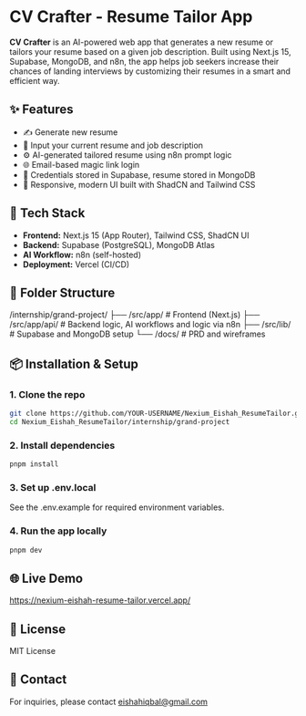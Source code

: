 # CV Crafter - Resume Tailor App


**CV Crafter** is an AI-powered web app that generates a new resume or tailors your resume based on a given job description. Built using Next.js 15, Supabase, MongoDB, and n8n, the app helps job seekers increase their chances of landing interviews by customizing their resumes in a smart and efficient way.

## ✨ Features

- ✍ Generate new resume
- 📝 Input your current resume and job description
- ⚙️ AI-generated tailored resume using n8n prompt logic
- 🌐 Email-based magic link login
- 💾 Credentials stored in Supabase, resume stored in MongoDB
- 🚀 Responsive, modern UI built with ShadCN and Tailwind CSS

## 🧰 Tech Stack

- **Frontend:** Next.js 15 (App Router), Tailwind CSS, ShadCN UI
- **Backend:** Supabase (PostgreSQL), MongoDB Atlas
- **AI Workflow:** n8n (self-hosted)
- **Deployment:** Vercel (CI/CD)

## 📁 Folder Structure

/internship/grand-project/
├── /src/app/        # Frontend (Next.js)
├── /src/app/api/    # Backend logic, AI workflows and logic via n8n
├── /src/lib/        # Supabase and MongoDB setup
└── /docs/           # PRD and wireframes

## 📦 Installation & Setup

### 1. Clone the repo

```bash
git clone https://github.com/YOUR-USERNAME/Nexium_Eishah_ResumeTailor.git
cd Nexium_Eishah_ResumeTailor/internship/grand-project
```

### 2. Install dependencies

```bash
pnpm install
```

### 3. Set up .env.local

See the .env.example for required environment variables.

### 4. Run the app locally

```bash
pnpm dev
```

## 🌐 Live Demo

https://nexium-eishah-resume-tailor.vercel.app/

## 📜 License

MIT License

## 📧 Contact
For inquiries, please contact eishahiqbal@gmail.com